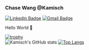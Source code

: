 ### Chase Wang @Kamisch
[![Linkedin Badge](https://img.shields.io/badge/-LinkedIn-blue?style=flat-square&logo=Linkedin&logoColor=white&link=https://www.linkedin.com/in/chase-chengtao-wang/)](https://www.linkedin.com/in/chase-chengtao-wang/)
[![Gmail Badge](https://img.shields.io/badge/-Gmail-d14836?style=flat-square&logo=Gmail&logoColor=white&link=mailto:chasewyt@gmail.com)](mailto:chasewyt@gmail.com)

Hello World 👋

[![trophy](https://github-profile-trophy.vercel.app/?username=kamisch&theme=dracula&row=1)](https://github.com/ryo-ma/github-profile-trophy)  
![Kamisch's GitHub stats](https://github-readme-stats.vercel.app/api?username=kamisch&count_private=true&show_icons=true&theme=radical) [![Top Langs](https://github-readme-stats.vercel.app/api/top-langs/?username=kamisch&langs_count=8&hide_border=true&layout=compact)](https://github.com/kamisch)  


